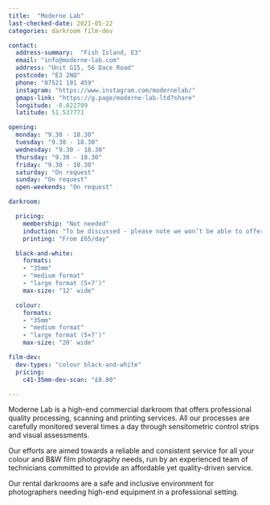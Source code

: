 ```yaml
---
title:  "Moderne Lab"
last-checked-date: 2021-05-22
categories: darkroom film-dev

contact:
  address-summary:  "Fish Island, E3"
  email: "info@moderne-lab.com"
  address: "Unit G15, 56 Dace Road"
  postcode: "E3 2NQ"
  phone: "07521 191 459"
  instagram: "https://www.instagram.com/modernelab/"
  gmaps-link: "https://g.page/moderne-lab-ltd?share"
  longitude: -0.022799
  latitude: 51.537771

opening:
  monday: "9.30 - 18.30"
  tuesday: "9.30 - 18.30"
  wednesday: "9.30 - 18.30"
  thursday: "9.30 - 18.30"
  friday: "9.30 - 18.30"
  saturday: "On request"
  sunday: "On request"
  open-weekends: "On request"

darkroom:

  pricing:
    membership: "Not needed"
    induction: "To be discussed - please note we won’t be able to offer inductions on a regular basis."
    printing: "From £65/day"

  black-and-white:
    formats:
    - "35mm"
    - "medium format"
    - "large format (5×7″)"
    max-size: "12″ wide"

  colour:
    formats:
    - "35mm"
    - "medium format"
    - "large format (5×7″)"  
    max-size: "20″ wide"

film-dev:
  dev-types: "colour black-and-white"  
  pricing:
    c41-35mm-dev-scan: "£8.00"

---
```


Moderne Lab is a high-end commercial darkroom that offers professional quality processing, scanning and printing services. All our processes are carefully monitored several times a day through sensitometric control strips  and visual assessments.

Our efforts are aimed towards a reliable and consistent service for all your colour and B&W film  photography needs, run by an experienced team of technicians committed to provide an  affordable yet quality-driven service.

Our rental darkrooms are a safe and inclusive environment for photographers needing high-end equipment in a professional setting.
